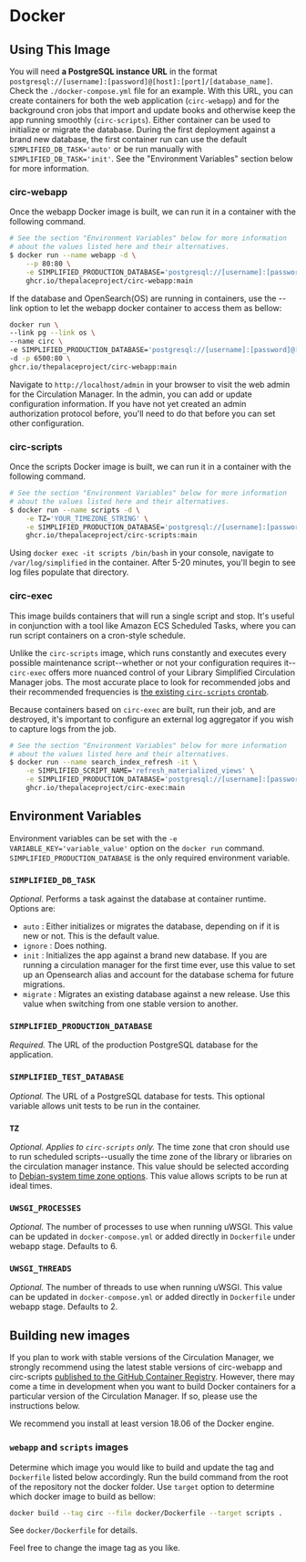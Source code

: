 # Docker

## Using This Image

You will need **a PostgreSQL instance URL** in the format
`postgresql://[username]:[password]@[host]:[port]/[database_name]`. Check the `./docker-compose.yml` file for an example.
With this URL, you can create containers for both the web application (`circ-webapp`) and for the background cron jobs
that import and update books and otherwise keep the app running smoothly (`circ-scripts`). Either container can be used
to initialize or migrate the database. During the first deployment against a brand new database, the first container run
can use the default `SIMPLIFIED_DB_TASK='auto'` or be run manually with `SIMPLIFIED_DB_TASK='init'`. See the
"Environment Variables" section below for more information.

### circ-webapp

Once the webapp Docker image is built, we can run it in a container with the following command.

```sh
# See the section "Environment Variables" below for more information
# about the values listed here and their alternatives.
$ docker run --name webapp -d \
    --p 80:80 \
    -e SIMPLIFIED_PRODUCTION_DATABASE='postgresql://[username]:[password]@[host]:[port]/[database_name]' \
    ghcr.io/thepalaceproject/circ-webapp:main
```

If the database and OpenSearch(OS) are running in containers, use the --link option to let the webapp docker container
to access them as bellow:

```sh
docker run \
--link pg --link os \
--name circ \
-e SIMPLIFIED_PRODUCTION_DATABASE='postgresql://[username]:[password]@[host]:[port]/[database_name]' \
-d -p 6500:80 \
ghcr.io/thepalaceproject/circ-webapp:main
```

Navigate to `http://localhost/admin` in your browser to visit the web admin for the Circulation Manager. In the admin,
you can add or update configuration information. If you have not yet created an admin authorization protocol before,
you'll need to do that before you can set other configuration.

### circ-scripts

Once the scripts Docker image is built, we can run it in a container with the following command.

```sh
# See the section "Environment Variables" below for more information
# about the values listed here and their alternatives.
$ docker run --name scripts -d \
    -e TZ='YOUR_TIMEZONE_STRING' \
    -e SIMPLIFIED_PRODUCTION_DATABASE='postgresql://[username]:[password]@[host]:[port]/[database_name]' \
    ghcr.io/thepalaceproject/circ-scripts:main
```

Using `docker exec -it scripts /bin/bash` in your console, navigate to `/var/log/simplified` in the container. After
5-20 minutes, you'll begin to see log files populate that directory.

### circ-exec

This image builds containers that will run a single script and stop. It's useful in conjunction with a tool like Amazon
 ECS Scheduled Tasks, where you can run script containers on a cron-style schedule.

Unlike the `circ-scripts` image, which runs constantly and executes every possible maintenance script--whether or not
your configuration requires it--`circ-exec` offers more nuanced control of your Library Simplified Circulation Manager
jobs. The most accurate place to look for recommended jobs and their recommended frequencies is
[the existing `circ-scripts` crontab](https://github.com/NYPL-Simplified/circulation/blob/main/docker/services/simplified_crontab).

Because containers based on `circ-exec` are built, run their job, and are destroyed, it's important to configure an
external log aggregator if you wish to capture logs from the job.

```sh
# See the section "Environment Variables" below for more information
# about the values listed here and their alternatives.
$ docker run --name search_index_refresh -it \
    -e SIMPLIFIED_SCRIPT_NAME='refresh_materialized_views' \
    -e SIMPLIFIED_PRODUCTION_DATABASE='postgresql://[username]:[password]@[host]:[port]/[database_name]' \
    ghcr.io/thepalaceproject/circ-exec:main
```

## Environment Variables

Environment variables can be set with the `-e VARIABLE_KEY='variable_value'` option on the `docker run` command.
`SIMPLIFIED_PRODUCTION_DATABASE` is the only required environment variable.

### `SIMPLIFIED_DB_TASK`

*Optional.* Performs a task against the database at container runtime. Options are:

- `auto` : Either initializes or migrates the database, depending on if it is new or not. This is the default value.
- `ignore` : Does nothing.
- `init` : Initializes the app against a brand new database. If you are running a circulation manager for the first
time ever, use this value to set up an Opensearch alias and account for the database schema for future
migrations.
- `migrate` : Migrates an existing database against a new release. Use this value when switching from one stable
version to another.

### `SIMPLIFIED_PRODUCTION_DATABASE`

*Required.* The URL of the production PostgreSQL database for the application.

### `SIMPLIFIED_TEST_DATABASE`

*Optional.* The URL of a PostgreSQL database for tests. This optional variable allows unit tests to be run in the
container.

### `TZ`

*Optional. Applies to `circ-scripts` only.* The time zone that cron should use to run scheduled scripts--usually the
time zone of the library or libraries on the circulation manager instance. This value should be selected according to
 [Debian-system time zone options](https://en.wikipedia.org/wiki/List_of_tz_database_time_zones).
 This value allows scripts to be run at ideal times.

### `UWSGI_PROCESSES`

*Optional.* The number of processes to use when running uWSGI. This value can be updated in `docker-compose.yml` or
added directly in `Dockerfile` under webapp stage. Defaults to 6.

### `UWSGI_THREADS`

*Optional.* The number of threads to use when running uWSGI. This value can be updated in `docker-compose.yml` or added
directly in `Dockerfile` under webapp stage. Defaults to 2.

## Building new images

If you plan to work with stable versions of the Circulation Manager, we strongly recommend using the latest stable
versions of circ-webapp and circ-scripts
[published to the GitHub Container Registry](https://github.com/orgs/ThePalaceProject/packages?repo_name=circulation).
However, there may come a time in development when you want to build Docker containers for a particular version of the
Circulation Manager. If so, please use the instructions below.

We recommend you install at least version 18.06 of the Docker engine.

### `webapp` and `scripts` images

Determine which image you would like to build and update the tag and `Dockerfile` listed below accordingly. Run the
build command from the root of the repository not the docker folder. Use `target` option to determine which docker
image to build as bellow:

```sh
docker build --tag circ --file docker/Dockerfile --target scripts .
```

See `docker/Dockerfile` for details.

Feel free to change the image tag as you like.
